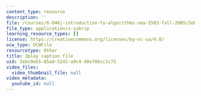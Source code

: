 ```yaml
---
content_type: resource
description: ''
file: /courses/6-046j-introduction-to-algorithms-sma-5503-fall-2005/2ebc0eb585ad5242a9c4d8e706cc1c73_F0VsQWWVWU4.vtt
file_type: application/x-subrip
learning_resource_types: []
license: https://creativecommons.org/licenses/by-nc-sa/4.0/
ocw_type: OCWFile
resourcetype: Other
title: 3play caption file
uid: 2ebc0eb5-85ad-5242-a9c4-d8e706cc1c73
video_files:
  video_thumbnail_file: null
video_metadata:
  youtube_id: null
---
```

